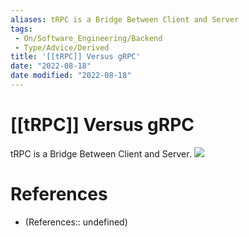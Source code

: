 ```yaml
---
aliases: tRPC is a Bridge Between Client and Server
tags:
 - On/Software_Engineering/Backend
 - Type/Advice/Derived
title: '[[tRPC]] Versus gRPC'
date: "2022-08-18"
date modified: "2022-08-18"
---
```


# [[tRPC]] Versus gRPC
tRPC is a Bridge Between Client and Server.
![](https://i.imgur.com/74BMMJX.jpg)

# References
- (References:: undefined)
